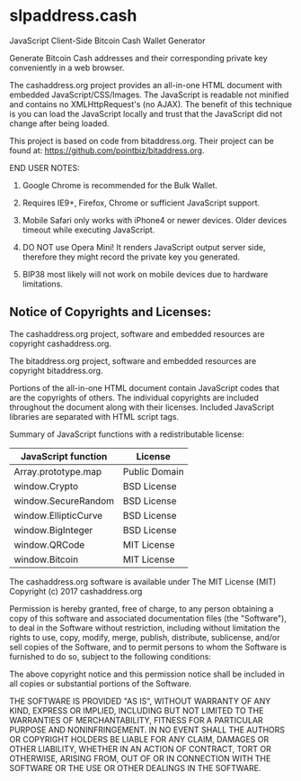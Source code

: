 # slpaddress.cash
JavaScript Client-Side Bitcoin Cash Wallet Generator

Generate Bitcoin Cash addresses and their corresponding private key conveniently
in a web browser.

The cashaddress.org project provides an all-in-one HTML document with embedded
JavaScript/CSS/Images. The JavaScript is readable not minified and contains no
XMLHttpRequest's (no AJAX). The benefit of this technique is you can load the
JavaScript locally and trust that the JavaScript did not change after being
loaded.

This project is based on code from bitaddress.org. Their project can be found at:
https://github.com/pointbiz/bitaddress.org.

END USER NOTES:
 1) Google Chrome is recommended for the Bulk Wallet.

 2) Requires IE9+, Firefox, Chrome or sufficient JavaScript support.

 3) Mobile Safari only works with iPhone4 or newer devices.
    Older devices timeout while executing JavaScript.

 4) DO NOT use Opera Mini! It renders JavaScript output server side, therefore
    they might record the private key you generated.

 5) BIP38 most likely will not work on mobile devices due to hardware limitations.

Notice of Copyrights and Licenses:
---------------------------------------
The cashaddress.org project, software and embedded resources are
copyright cashaddress.org.

The bitaddress.org project, software and embedded resources are
copyright bitaddress.org.

Portions of the all-in-one HTML document contain JavaScript codes that
are the copyrights of others. The individual copyrights are included
throughout the document along with their licenses. Included JavaScript
libraries are separated with HTML script tags.

Summary of JavaScript functions with a redistributable license:

JavaScript function	|	License
-------------------	|	--------------
Array.prototype.map	|	Public Domain
window.Crypto | BSD License
window.SecureRandom	| BSD License
window.EllipticCurve	|	BSD License
window.BigInteger |	BSD License
window.QRCode | MIT License
window.Bitcoin | MIT License

The cashaddress.org software is available under The MIT License (MIT)
Copyright (c) 2017 cashaddress.org

Permission is hereby granted, free of charge, to any person obtaining
a copy of this software and associated documentation files (the
"Software"), to deal in the Software without restriction, including
without limitation the rights to use, copy, modify, merge, publish,
distribute, sublicense, and/or sell copies of the Software, and to
permit persons to whom the Software is furnished to do so, subject to
the following conditions:

The above copyright notice and this permission notice shall be
included in all copies or substantial portions of the Software.

THE SOFTWARE IS PROVIDED "AS IS", WITHOUT WARRANTY OF ANY KIND,
EXPRESS OR IMPLIED, INCLUDING BUT NOT LIMITED TO THE WARRANTIES OF
MERCHANTABILITY, FITNESS FOR A PARTICULAR PURPOSE AND
NONINFRINGEMENT. IN NO EVENT SHALL THE AUTHORS OR COPYRIGHT HOLDERS BE
LIABLE FOR ANY CLAIM, DAMAGES OR OTHER LIABILITY, WHETHER IN AN ACTION
OF CONTRACT, TORT OR OTHERWISE, ARISING FROM, OUT OF OR IN CONNECTION
WITH THE SOFTWARE OR THE USE OR OTHER DEALINGS IN THE SOFTWARE.
